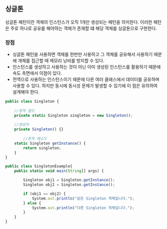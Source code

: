## 싱글톤

싱글톤 패턴이란 객체의 인스턴스가 오직 1개만 생성되는 패턴을 의미한다. 이러한 패턴은 주로 하나로 공유를 해야하는 객체가 존재할 떄 해당 객체를 싱글톤으로 구현한다.

### 장점

- 싱글톤 패턴을 사용하면 객체를 한번만 사용하고 그 객체를 공유해서 사용하기 때문에 개체를 접근할 때 메모리 낭비를 방지할 수 있다.
- 인스턴스를 생성하고 사용하는 것이 아닌 이미 생성된 인스턴스를 활용하기 때문에 속도 측면에서 이점이 있다.
- 전역으로 사용하는 인스턴스이기 때문에 다른 여러 클래스에서 데이터를 공유하며 사용할 수 있다. 하지만 동시에 동시성 문제가 발생할 수 있기에 이 점은 유의하여 설계해야 한다.

```jsx
public class Singleton {
		
	//정적 필드
    private static Singleton singleton = new Singleton();
		
	//생성자
    private Singleton() {}
		
		//정적 메소드
    static Singleton getInstance() {
        return singleton;
    }
}

public class SingletonExample{
    public static void main(String[] args) {

        Singleton obj1 = Singleton.getInstance();
        Singleton obj2 = Singleton.getInstance();

        if (obj1 == obj2) {
            System.out.println("같은 Singleton 객체입니다.");
        } else {
            System.out.println("다른 Singleton 객체입니다.");
        }
    }
}
```
